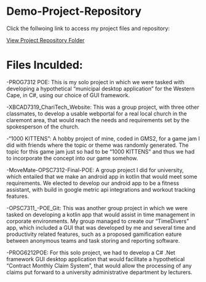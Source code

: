 # Demo-Project-Repository



Click the follwoing link to access my project files and repository:

[View Project Repository Folder](https://drive.google.com/drive/folders/1GyrO2qeipzmHwX8NExmfnIyBI-3jyhtz?usp=sharing)

# Files Inculded:

-PROG7312 POE: This is my solo project in which we were tasked with developing a hypothetical “municipal desktop application” for the Western Cape, in C#, using our choice of GUI framework. 

-XBCAD7319_ChariTech_Website: This was a group project, with three other classmates, to develop a usable webportal for a real local church in the claremont area, that would reach the needs and requirements set by the spokesperson of the church.

-“1000 KITTENS”: A hobby project of mine, coded in GMS2, for a game jam I did with friends where the topic or theme was randomly generated. The topic for this game jam just so had to be “1000 KITTENS” and thus we had to incorporate the concept into our game somehow.

-MoveMate-OPSC7312-Final-POE: A group project I did for university, which entailed that we make an android app in kotlin that would meet some requirements. We elected to develop our android app to be a fitness assistant, with build in google metric api integrations and workout tracking features.

-OPSC7311_-POE_Git: This was another group project in which we were tasked on developing a kotlin app that would assist in time management in corporate environments. My group managed to create our “TimeDivers” app, which included a GUI that was developed by me and several time and productivity related features, such as a proposed gamification eature between anonymous teams and task storing and reporting software.

-PROG6212POE: For this solo project, we had to develop a C# .Net framework GUI desktop application that would facilitate a hypothetical “Contract Monthly Claim System”, that would allow the processing of any claims put forward to a university administrative department by lecturers.
